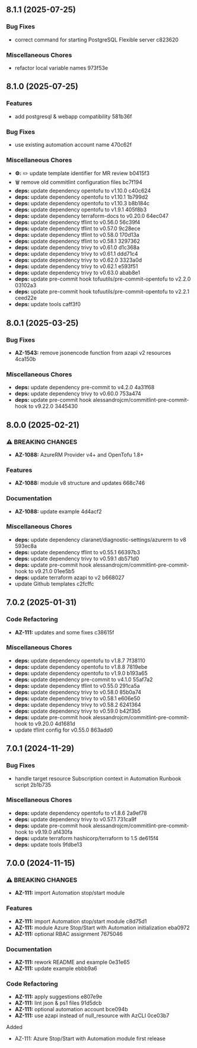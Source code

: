 ## 8.1.1 (2025-07-25)

### Bug Fixes

* correct command for starting PostgreSQL Flexible server c823620

### Miscellaneous Chores

* refactor local variable names 973f53e

## 8.1.0 (2025-07-25)

### Features

* add postgresql & webapp compatibility 581b36f

### Bug Fixes

* use existing automation account name 470c62f

### Miscellaneous Chores

* **⚙️:** ✏️ update template identifier for MR review b0415f3
* 🗑️ remove old commitlint configuration files bc7f194
* **deps:** update dependency opentofu to v1.10.0 c40c624
* **deps:** update dependency opentofu to v1.10.1 1b799d2
* **deps:** update dependency opentofu to v1.10.3 b8b184c
* **deps:** update dependency opentofu to v1.9.1 405f8b3
* **deps:** update dependency terraform-docs to v0.20.0 64ec047
* **deps:** update dependency tflint to v0.56.0 56c39f4
* **deps:** update dependency tflint to v0.57.0 9c28ece
* **deps:** update dependency tflint to v0.58.0 170d13a
* **deps:** update dependency tflint to v0.58.1 3297362
* **deps:** update dependency trivy to v0.61.0 d1c368a
* **deps:** update dependency trivy to v0.61.1 ddd71c4
* **deps:** update dependency trivy to v0.62.0 3323a0d
* **deps:** update dependency trivy to v0.62.1 e593f51
* **deps:** update dependency trivy to v0.63.0 abab8e1
* **deps:** update pre-commit hook tofuutils/pre-commit-opentofu to v2.2.0 03102a3
* **deps:** update pre-commit hook tofuutils/pre-commit-opentofu to v2.2.1 ceed22e
* **deps:** update tools caff3f0

## 8.0.1 (2025-03-25)

### Bug Fixes

* **AZ-1543:** remove jsonencode function from azapi v2 resources 4ca150b

### Miscellaneous Chores

* **deps:** update dependency pre-commit to v4.2.0 4a31f68
* **deps:** update dependency trivy to v0.60.0 753a474
* **deps:** update pre-commit hook alessandrojcm/commitlint-pre-commit-hook to v9.22.0 3445430

## 8.0.0 (2025-02-21)

### ⚠ BREAKING CHANGES

* **AZ-1088:** AzureRM Provider v4+ and OpenTofu 1.8+

### Features

* **AZ-1088:** module v8 structure and updates 668c746

### Documentation

* **AZ-1088:** update example 4d4acf2

### Miscellaneous Chores

* **deps:** update dependency claranet/diagnostic-settings/azurerm to v8 593ec8a
* **deps:** update dependency tflint to v0.55.1 66397b3
* **deps:** update dependency trivy to v0.59.1 db571d0
* **deps:** update pre-commit hook alessandrojcm/commitlint-pre-commit-hook to v9.21.0 01ee5b5
* **deps:** update terraform azapi to v2 b668027
* update Github templates c2fcffc

## 7.0.2 (2025-01-31)

### Code Refactoring

* **AZ-111:** updates and some fixes c38615f

### Miscellaneous Chores

* **deps:** update dependency opentofu to v1.8.7 7f38110
* **deps:** update dependency opentofu to v1.8.8 7819ebe
* **deps:** update dependency opentofu to v1.9.0 b193a65
* **deps:** update dependency pre-commit to v4.1.0 55af7a2
* **deps:** update dependency tflint to v0.55.0 291ca5a
* **deps:** update dependency trivy to v0.58.0 85b0a74
* **deps:** update dependency trivy to v0.58.1 e606e50
* **deps:** update dependency trivy to v0.58.2 6241364
* **deps:** update dependency trivy to v0.59.0 b42f3b5
* **deps:** update pre-commit hook alessandrojcm/commitlint-pre-commit-hook to v9.20.0 4d1681d
* update tflint config for v0.55.0 863add0

## 7.0.1 (2024-11-29)

### Bug Fixes

* handle target resource Subscription context in Automation Runbook script 2b1b735

### Miscellaneous Chores

* **deps:** update dependency opentofu to v1.8.6 2a9ef78
* **deps:** update dependency trivy to v0.57.1 731ca9f
* **deps:** update pre-commit hook alessandrojcm/commitlint-pre-commit-hook to v9.19.0 af430fa
* **deps:** update terraform hashicorp/terraform to 1.5 de615f4
* **deps:** update tools 9fdbe13

## 7.0.0 (2024-11-15)

### ⚠ BREAKING CHANGES

* **AZ-111:** import Automation stop/start module

### Features

* **AZ-111:** import Automation stop/start module c8d75d1
* **AZ-111:** module Azure Stop/Start with Automation initialization eba0972
* **AZ-111:** optional RBAC assignment 7675046

### Documentation

* **AZ-111:** rework README and example 0e31e65
* **AZ-111:** update example ebbb9a6

### Code Refactoring

* **AZ-111:** apply suggestions e807e9e
* **AZ-111:** lint json & ps1 files 91d5dcb
* **AZ-111:** optional automation account bce094b
* **AZ-111:** use azapi instead of null_resource with AzCLI 0ce03b7

Added
  * AZ-111: Azure Stop/Start with Automation module first release
